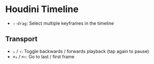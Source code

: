 # Houdini Timeline

- `⇧-drag`: Select multiple keyframes in the timeline

## Transport

- `↓` / `↑`: Toggle backwards / forwards playback (tap again to pause)
- `⌘↓` / `⌘↑`: Go to last / first frame